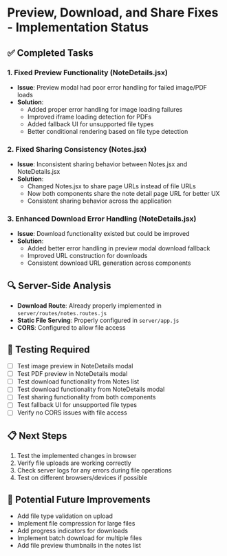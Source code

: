 # Preview, Download, and Share Fixes - Implementation Status

## ✅ Completed Tasks

### 1. Fixed Preview Functionality (NoteDetails.jsx)
- **Issue**: Preview modal had poor error handling for failed image/PDF loads
- **Solution**: 
  - Added proper error handling for image loading failures
  - Improved iframe loading detection for PDFs
  - Added fallback UI for unsupported file types
  - Better conditional rendering based on file type detection

### 2. Fixed Sharing Consistency (Notes.jsx)
- **Issue**: Inconsistent sharing behavior between Notes.jsx and NoteDetails.jsx
- **Solution**:
  - Changed Notes.jsx to share page URLs instead of file URLs
  - Now both components share the note detail page URL for better UX
  - Consistent sharing behavior across the application

### 3. Enhanced Download Error Handling (NoteDetails.jsx)
- **Issue**: Download functionality existed but could be improved
- **Solution**:
  - Added better error handling in preview modal download fallback
  - Improved URL construction for downloads
  - Consistent download URL generation across components

## 🔍 Server-Side Analysis
- **Download Route**: Already properly implemented in `server/routes/notes.routes.js`
- **Static File Serving**: Properly configured in `server/app.js`
- **CORS**: Configured to allow file access

## 🧪 Testing Required
- [ ] Test image preview in NoteDetails modal
- [ ] Test PDF preview in NoteDetails modal
- [ ] Test download functionality from Notes list
- [ ] Test download functionality from NoteDetails modal
- [ ] Test sharing functionality from both components
- [ ] Test fallback UI for unsupported file types
- [ ] Verify no CORS issues with file access

## 📋 Next Steps
1. Test the implemented changes in browser
2. Verify file uploads are working correctly
3. Check server logs for any errors during file operations
4. Test on different browsers/devices if possible

## 🔧 Potential Future Improvements
- Add file type validation on upload
- Implement file compression for large files
- Add progress indicators for downloads
- Implement batch download for multiple files
- Add file preview thumbnails in the notes list
